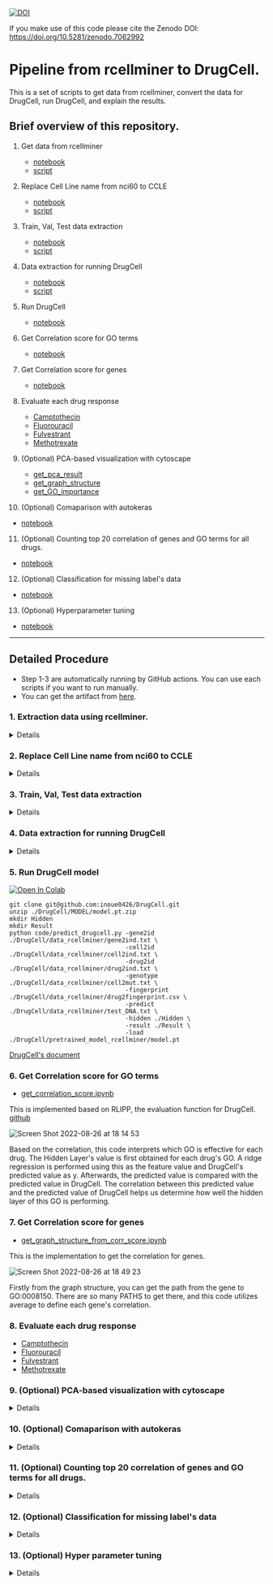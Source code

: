 [![DOI](https://zenodo.org/badge/DOI/10.5281/zenodo.7062992.svg)](https://doi.org/10.5281/zenodo.7062992)

If you make use of this code please cite the Zenodo DOI: https://doi.org/10.5281/zenodo.7062992

# Pipeline from rcellminer to DrugCell.

This is a set of scripts to get data from rcellminer, convert the data for DrugCell, run DrugCell, and explain the results.

## Brief overview of this repository.

1. Get data from rcellminer
   - [notebook](https://github.com/cannin/graph_neural_network_drug_response/blob/main/notebook/data%20extraction%20from%20rcellminer.ipynb)
   - [script](https://github.com/cannin/graph_neural_network_drug_response/blob/main/code/data_extraction.r)
2. Replace Cell Line name from nci60 to CCLE
   - [notebook](https://github.com/cannin/graph_neural_network_drug_response/blob/main/notebook/nci60%20to%20ccle.ipynb)
   - [script](https://github.com/cannin/graph_neural_network_drug_response/blob/main/code/nci60_to_ccle.py)
3. Train, Val, Test data extraction
   - [notebook](https://github.com/cannin/graph_neural_network_drug_response/blob/main/notebook/get_data_with_class_label.ipynb)
   - [script](https://github.com/cannin/graph_neural_network_drug_response/blob/main/code/get_data_with_class_label.py)
4. Data extraction for running DrugCell
   - [notebook](https://github.com/cannin/graph_neural_network_drug_response/blob/main/notebook/get_data_for_training.ipynb)
   - [script](https://github.com/cannin/graph_neural_network_drug_response/blob/main/code/get_data_for_training.py)
5. Run DrugCell
   - [notebook](https://github.com/cannin/graph_neural_network_drug_response/blob/main/notebook/Run_DrugCell_Model_for_CellMinerCDB_Data.ipynb)
6. Get Correlation score for GO terms
   - [notebook](https://github.com/cannin/graph_neural_network_drug_response/blob/main/notebook/get_correlation_score.ipynb)
7. Get Correlation score for genes
   - [notebook](https://github.com/cannin/graph_neural_network_drug_response/blob/main/notebook/get_graph_structure_from_corr_score.ipynb)
8. Evaluate each drug response
   - [Camptothecin](https://github.com/cannin/graph_neural_network_drug_response/blob/main/notebook/%5BCamptothecin%5D%20Visualization%20of%20correlation%20for%20drug%20and%20GO%20terms.ipynb)
   - [Fluorouracil](https://github.com/cannin/graph_neural_network_drug_response/blob/main/notebook/%5BFluorouracil%5D%20Visualization%20of%20correlation%20for%20drug%20and%20GO%20terms.ipynb)
   - [Fulvestrant](https://github.com/cannin/graph_neural_network_drug_response/blob/main/notebook/%5BFulvestrant%5D%20Visualization%20of%20correlation%20for%20drug%20and%20GO%20terms.ipynb)
   - [Methotrexate](https://github.com/cannin/graph_neural_network_drug_response/blob/main/notebook/%5BMethotrexate%5D%20Visualization%20of%20correlation%20for%20drug%20and%20GO%20terms.ipynb)
   
9. (Optional) PCA-based visualization with cytoscape
   - [get_pca_result](https://github.com/cannin/graph_neural_network_drug_response/blob/main/notebook/get_pca_result.ipynb)
   - [get_graph_structure](https://github.com/cannin/graph_neural_network_drug_response/blob/main/notebook/get_graph_structure.ipynb)
   - [get_GO_importance](https://github.com/cannin/graph_neural_network_drug_response/blob/main/notebook/get_GO_importance.ipynb)
   
10. (Optional) Comaparison with autokeras
   - [notebook](https://github.com/cannin/graph_neural_network_drug_response/blob/main/notebook/get_autokeras.ipynb)
   
11. (Optional) Counting top 20 correlation of genes and GO terms for all drugs.
   - [notebook](https://github.com/cannin/graph_neural_network_drug_response/blob/main/notebook/Counting%20top20%20correlation%20GO%20terms%20and%20genes.ipynb) 
   
12. (Optional) Classification for missing label's data
   - [notebook](https://github.com/cannin/graph_neural_network_drug_response/blob/main/notebook/Classification%20for%20missing%20labels'%20data.ipynb)

13. (Optional) Hyperparameter tuning
   - [notebook](https://github.com/cannin/graph_neural_network_drug_response/blob/main/notebook/Hyperparameter_Tuning.ipynb)

---

## Detailed Procedure

* Step 1-3 are automatically running by GitHub actions. You can use each scripts if you want to run manually.
* You can get the artifact from [here](https://github.com/cannin/graph_neural_network_drug_response/actions/workflows/data_extraction.yml).

### 1. Extraction data using rcellminer.

<details>

```console
Rscript code/data_extraction.r
```

This is the script to get
- relationships between PubChemID and Cell Line
- PubChemID
- drug response between Cell Lines and Drug

You can modify here to get any data what you want.

```R
nci60Act <- exprs(getAct(drugData))
```
</details>


### 2. Replace Cell Line name from nci60 to CCLE

<details>

```console
python nci60_to_ccle.py ../data/nci60Act.csv
```

This is a script that replaces the nci60 Cell Line name with the CCLE one.

</details>

### 3. Train, Val, Test data extraction

<details>

```console
 python code/get_data_with_class_label.py
 python code/get_data_for_training.py
```

</details>

### 4. Data extraction for running DrugCell

<details>

```
python code/get_data_for_training.py
```

</details>

### 5. Run DrugCell model

[![Open In Colab](https://colab.research.google.com/assets/colab-badge.svg)](https://colab.research.google.com/github/cannin/graph_neural_network_drug_response/blob/main/notebook/Run_DrugCell_Model_for_CellMinerCDB_Data.ipynb)

```console
git clone git@github.com:inoue0426/DrugCell.git
unzip ./DrugCell/MODEL/model.pt.zip
mkdir Hidden
mkdir Result
python code/predict_drugcell.py -gene2id ./DrugCell/data_rcellminer/gene2ind.txt \
                                -cell2id ./DrugCell/data_rcellminer/cell2ind.txt \
                                -drug2id ./DrugCell/data_rcellminer/drug2ind.txt \
                                -genotype ./DrugCell/data_rcellminer/cell2mut.txt \
                                -fingerprint ./DrugCell/data_rcellminer/drug2fingerprint.csv \
                                -predict ./DrugCell/data_rcellminer/test_DNA.txt \
                                -hidden ./Hidden \
                                -result ./Result \
                                -load ./DrugCell/pretrained_model_rcellminer/model.pt
```

[DrugCell's document](https://github.com/inoue0426/DrugCell#drugcell-release-v10)

### 6. Get Correlation score for GO terms

- [get_correlation_score.ipynb](https://github.com/cannin/graph_neural_network_drug_response/blob/main/notebook/get_correlation_score.ipynb)

This is implemented based on RLIPP, the evaluation function for DrugCell. [github](https://github.com/aksinghal5590/rlipp)

![Screen Shot 2022-08-26 at 18 14 53](https://user-images.githubusercontent.com/8393063/187001938-57e90c6d-f25f-43b7-afc7-b3e52e283132.png)

Based on the correlation, this code interprets which GO is effective for each drug. The Hidden Layer's value is first obtained for each drug's GO. A ridge regression is performed using this as the feature value and DrugCell's predicted value as y. Afterwards, the predicted value is compared with the predicted value in DrugCell. The correlation between this predicted value and the predicted value of DrugCell helps us determine how well the hidden layer of this GO is performing.

### 7. Get Correlation score for genes
   
- [get_graph_structure_from_corr_score.ipynb](https://github.com/cannin/graph_neural_network_drug_response/blob/main/notebook/get_graph_structure_from_corr_score.ipynb)

This is the implementation to get the correlation for genes.

![Screen Shot 2022-08-26 at 18 49 23](https://user-images.githubusercontent.com/8393063/187004837-16bd59ab-359d-4cb3-bfaf-e6d133cda365.png)

Firstly from the graph structure, you can get the path from the gene to GO:0008150.
There are so many PATHS to get there, and this code utilizes average to define each gene's correlation.

### 8. Evaluate each drug response

 - [Camptothecin](https://github.com/cannin/graph_neural_network_drug_response/blob/main/notebook/%5BCamptothecin%5D%20Visualization%20of%20correlation%20for%20drug%20and%20GO%20terms.ipynb)
 - [Fluorouracil](https://github.com/cannin/graph_neural_network_drug_response/blob/main/notebook/%5BFluorouracil%5D%20Visualization%20of%20correlation%20for%20drug%20and%20GO%20terms.ipynb)
 - [Fulvestrant](https://github.com/cannin/graph_neural_network_drug_response/blob/main/notebook/%5BFulvestrant%5D%20Visualization%20of%20correlation%20for%20drug%20and%20GO%20terms.ipynb)
 - [Methotrexate](https://github.com/cannin/graph_neural_network_drug_response/blob/main/notebook/%5BMethotrexate%5D%20Visualization%20of%20correlation%20for%20drug%20and%20GO%20terms.ipynb)

  ### 9. (Optional) PCA-based visualization with cytoscape

  <details>

- [get_pca_result.ipynb](https://github.com/cannin/graph_neural_network_drug_response/blob/main/notebook/get_pca_result.ipynb)
- [get_graph_structure.ipynb](https://github.com/cannin/graph_neural_network_drug_response/blob/main/notebook/get_graph_structure.ipynb)
- [get_GO_importance.ipynb](https://github.com/cannin/graph_neural_network_drug_response/blob/main/notebook/get_GO_importance.ipynb)

```console
<!-- get PCA result -->
python code/get_pca_result.py  DrugCell/data/rcellminer_test.txt /PATH/To/Hidden/
<!-- get graph structure -->
python code/get_graph_structure.py SAMPLE_INDEX /PATH/To/Hidden/ DrugCell/data/drugcell_ont.txt
<!-- get GO importance using PCA -->
python code/get_GO_importance.py /PATH/To/Hidden/ ./DrugCell/data/test_rcell_over50_not_equal.txt ./DrugCell/data/SMILES_from_PubchemID.txt PUBCHEM_ID
```

This is the script to get visualizatian and graph structure.
This requires these files:
- from DrugCell repository
  - DrugCell/data/drugcell_ont.txt : ontology relationships data
- from this repository
  - ../data/rcellminer_test.txt : test data
- from DrugCell prediction output
  - /PATH/To/Hidden/ : directory for final hidden layers' weights
- from user's focus
  - SAMPLE_INDEX : this is the indexes to samples in test data which user focus on. (Ex. "100,200")

When you run the get_pca_result.py, this concatenates all GO:XXXXXX.hidden for each sample and then runs PCA.
So if you run it, you can get a figure as below. Coloring is based on drug response.


![pca_result](https://user-images.githubusercontent.com/8393063/182660161-41039436-131a-4a94-bd3f-ac48381f4278.png)


When you run the get_graph_structure.py, you can get graph.csv and weight.csv.
This requires sample indexes like "100,200,300". This means that from the test data, this code picks up sample indexes 100, 200, and 300 and then calculates the weight of each sample.
Concretely, we first construct a graph structure based on Gene Ontology. The data contains GO and gene information and is saved as graph.csv.
Next, this obtains weights for each sample from the hidden layer. For example, for three samples of 100, 200, and 300, we obtain weights for 2068 nodes (GOs).
Here, since the weights of the genes are not included in the hidden layer, we need to calculate them somehow. To do this, this code first enumerates all the ways to GO:0008150 from each gene. Then add up all the weights of each Gene Ontology we pass when going to GO:0008150, which we defined as the weight for each gene.

The following is a visualization using Cytoscape.

![Screen Shot 2022-07-24 at 12 56 20](https://user-images.githubusercontent.com/8393063/182660299-e9c755f1-31c7-4b91-a38e-8a853f7ef712.png)

When you run get_GO_importance, you can get importance_for_pos_DRUG_INDEX.csv and importance_for_neg_DRUG_INDEX.csv table.
In addition this return below figures, first two pics are figure of top 10 PC1 score GO and bottom10 for positive drug responce score's Cell Line and others are for negative drug responce score's Cell Line.

This script's first step is applying PCA to all Hidden Layer values with n_compounds = 1. There are 2000 GOs and 100,000 samples, so a matrix of 100,000*2000 is generated.

Next step is determining which cell line contains the drug based on the Pubchem ID. Since this data has a Drug Response value, it is divided into Positive and Negative data, depending on whether it is greater or equal to 0.

The PCA values for each GO are then averaged for Positives and Negatives. The Top10 and Bottom10 are sorted and saved for each Positive and Negative.

![image](https://user-images.githubusercontent.com/8393063/183324468-1b1f5150-a402-4922-8b30-d5c04b1e3c5a.png)

![image](https://user-images.githubusercontent.com/8393063/183324471-a8a52391-f109-4caf-8f34-0600a0527e21.png)

![image](https://user-images.githubusercontent.com/8393063/183324479-ce51ecb9-d18f-4f4a-a79b-3ff918901fdb.png)

![image](https://user-images.githubusercontent.com/8393063/183324491-7d6cfb16-124f-4081-8e0c-0955b97db8e4.png)

 </details>

### 10. (Optional) Comaparison with autokeras

<details>

[notebook](https://github.com/cannin/graph_neural_network_drug_response/blob/main/notebook/get_autokeras.ipynb)

</details>
   
### 11. (Optional) Counting top 20 correlation of genes and GO terms for all drugs.
   
<details>

[notebook](https://github.com/cannin/graph_neural_network_drug_response/blob/main/notebook/Counting%20top20%20correlation%20GO%20terms%20and%20genes.ipynb)

</details>
   
### 12. (Optional) Classification for missing label's data
   
   
<details>

[notebook](https://github.com/cannin/graph_neural_network_drug_response/blob/main/notebook/Classification%20for%20missing%20labels'%20data.ipynb)

</details>
   
   
### 13. (Optional) Hyper parameter tuning

<details>

[notebook](https://github.com/cannin/graph_neural_network_drug_response/blob/main/notebook/Hyperparameter_Tuning.ipynb)

```console
python ../DrugCell/code/hyperparameter_tuning.py
```

This does not require anything but you can set any parameter like -test ../data/rcellminer_test.txt.
This will return a CSV file that summarizes loss and parameters.
From this result, you can decide on hyperparameters.

</details>
